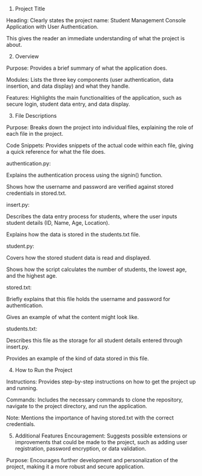 1. Project Title

Heading: Clearly states the project name: Student Management Console Application with User Authentication.

This gives the reader an immediate understanding of what the project is about.

2. Overview

Purpose: Provides a brief summary of what the application does.

Modules: Lists the three key components (user authentication, data insertion, and data display) and what they handle.

Features: Highlights the main functionalities of the application, such as secure login, student data entry, and data display.

3. File Descriptions

Purpose: Breaks down the project into individual files, explaining the role of each file in the project.

Code Snippets: Provides snippets of the actual code within each file, giving a quick reference for what the file does.

authentication.py:

Explains the authentication process using the signin() function.

Shows how the username and password are verified against stored credentials in stored.txt.

insert.py:

Describes the data entry process for students, where the user inputs student details (ID, Name, Age, Location).

Explains how the data is stored in the students.txt file.

student.py:

Covers how the stored student data is read and displayed.

Shows how the script calculates the number of students, the lowest age, and the highest age.

stored.txt:

Briefly explains that this file holds the username and password for authentication.

Gives an example of what the content might look like.

students.txt:

Describes this file as the storage for all student details entered through insert.py.

Provides an example of the kind of data stored in this file.

4. How to Run the Project
 
Instructions: Provides step-by-step instructions on how to get the project up and running.

Commands: Includes the necessary commands to clone the repository, navigate to the project directory, and run the application.

Note: Mentions the importance of having stored.txt with the correct credentials.

5. Additional Features
Encouragement: Suggests possible extensions or improvements that could be made to the project, such as adding user registration, password encryption, or data validation.

Purpose: Encourages further development and personalization of the project, making it a more robust and secure application.
